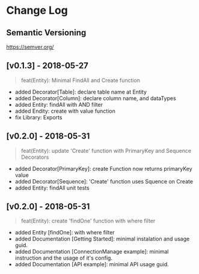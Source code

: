# Change Log


## Semantic Versioning
https://semver.org/


## [v0.1.3] - 2018-05-27
> feat(Entity): Minimal FindAll and Create function 
- added Decorator[Table]: declare table name at Entity
- added Decorator[Column]: declare column name, and dataTypes
- added Entity: findAll with AND filter
- added Endity: create with value function
- fix Library: Exports

## [v0.2.0] - 2018-05-31
> feat(Entity): update 'Create' function with PrimaryKey and Sequence Decorators
- added Decorator[PrimaryKey]: create Function now returns primaryKey value
- added Decorator[Sequence]: 'Create' function uses Squence on Create
- added Entity: findAll unit tests

## [v0.2.0] - 2018-05-31
> feat(Entity): create 'findOne' function with where filter
- added Entity [findOne]: with where filter
- added Documentation [Getting Started]: minimal instalation and usage guid.
- added Documentation [ConnectionManage example]: minimal instruction and the usage of it's config.
- added Documentation [API example]: minimal API usage guid.